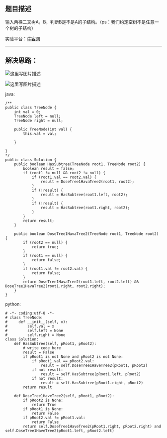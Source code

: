 **题目描述**
--------

输入两棵二叉树A，B，判断B是不是A的子结构。（ps：我们约定空树不是任意一个树的子结构）

实验平台：[牛客网](https://www.nowcoder.com/ta/coding-interviews?page=1)

----------


**解决思路：**
---------

![这里写图片描述](http://img.blog.csdn.net/2018031410475278?watermark/2/text/Ly9ibG9nLmNzZG4ubmV0L3dhbmc0NTQ1OTIyOTc=/font/5a6L5L2T/fontsize/400/fill/I0JBQkFCMA==/dissolve/70)

![这里写图片描述](http://img.blog.csdn.net/2018031410480055?watermark/2/text/Ly9ibG9nLmNzZG4ubmV0L3dhbmc0NTQ1OTIyOTc=/font/5a6L5L2T/fontsize/400/fill/I0JBQkFCMA==/dissolve/70)

java:
```
/**
public class TreeNode {
    int val = 0;
    TreeNode left = null;
    TreeNode right = null;

    public TreeNode(int val) {
        this.val = val;

    }

}
*/
public class Solution {
    public boolean HasSubtree(TreeNode root1, TreeNode root2) {
		boolean result = false;
		if (root1 != null && root2 != null) {
			if (root1.val == root2.val) {
				result = DoseTree1HavaTree2(root1, root2);
			}
			if (!result) {
				result = HasSubtree(root1.left, root2);
			}
			if (!result) {
				result = HasSubtree(root1.right, root2);
			}
		}
		return result;
	}

	public boolean DoseTree1HavaTree2(TreeNode root1, TreeNode root2) {
		if (root2 == null) {
			return true;
		}
		if (root1 == null) {
			return false;
		}
		if (root1.val != root2.val) {
			return false;
		}
		return DoseTree1HavaTree2(root1.left, root2.left) && DoseTree1HavaTree2(root1.right, root2.right);
	}
}
```


python:
```
# -*- coding:utf-8 -*-
# class TreeNode:
#     def __init__(self, x):
#         self.val = x
#         self.left = None
#         self.right = None
class Solution:
    def HasSubtree(self, pRoot1, pRoot2):
        # write code here
        result = False
        if pRoot1 is not None and pRoot2 is not None:
            if pRoot1.val == pRoot2.val:
                result = self.DoseTree1HaveTree2(pRoot1, pRoot2)
            if not result:
                result = self.HasSubtree(pRoot1.left, pRoot2)
            if not result:
                result = self.HasSubtree(pRoot1.right, pRoot2)
        return result

    def DoseTree1HaveTree2(self, pRoot1, pRoot2):
        if pRoot2 is None:
            return True
        if pRoot1 is None:
            return False
        if pRoot2.val != pRoot1.val:
            return False
        return self.DoseTree1HaveTree2(pRoot1.right, pRoot2.right) and self.DoseTree1HaveTree2(pRoot1.left, pRoot2.left)
```